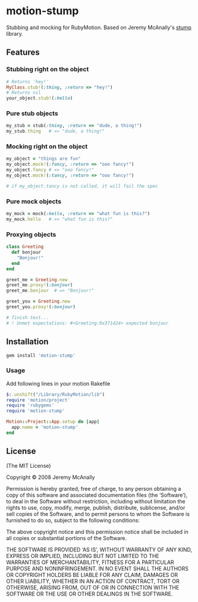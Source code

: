 # motion-stump

Stubbing and mocking for RubyMotion. Based on Jeremy McAnally's [stump](https://github.com/jm/stump) library.

## Features

### Stubbing right on the object

```ruby
# Returns 'hey!'
MyClass.stub!(:thing, :return => "hey!")
# Returns nil
your_object.stub!(:hello)
```

### Pure stub objects
```ruby
my_stub = stub(:thing, :return => "dude, a thing!")
my_stub.thing   # => "dude, a thing!"
```

### Mocking right on the object

```ruby
my_object = "things are fun"
my_object.mock!(:fancy, :return => "ooo fancy!")
my_object.fancy # => "ooo fancy!"
my_object.mock!(:tancy, :return => "ooo fancy!")

# if my_object.tancy is not called, it will fail the spec
```

### Pure mock objects
```ruby
my_mock = mock(:hello, :return => "what fun is this?")
my_mock.hello   # => "what fun is this?"
```


### Proxying objects

```ruby
class Greeting
  def bonjour
    "Bonjour!"
  end
end

greet_me = Greeting.new
greet_me.proxy!(:bonjour)
greet_me.bonjour  # => "Bonjour!"

greet_you = Greeting.new
greet_you.proxy!(:bonjour)

# finish test...
# ! Unmet expectations: #<Greeting:0x371d24> expected bonjour
```

## Installation

```ruby
gem install 'motion-stump'
```

### Usage

Add following lines in your motion Rakefile

```ruby
$:.unshift("/Library/RubyMotion/lib")
require 'motion/project'
require 'rubygems'
require 'motion-stump'

Motion::Project::App.setup do |app|
  app.name = 'motion-stump'
end
```

## License

(The MIT License)

Copyright © 2008 Jeremy McAnally

Permission is hereby granted, free of charge, to any person obtaining a copy of this software and associated documentation files (the ‘Software’), to deal in the Software without restriction, including without limitation the rights to use, copy, modify, merge, publish, distribute, sublicense, and/or sell copies of the Software, and to permit persons to whom the Software is furnished to do so, subject to the following conditions:

The above copyright notice and this permission notice shall be included in all copies or substantial portions of the Software.

THE SOFTWARE IS PROVIDED ‘AS IS’, WITHOUT WARRANTY OF ANY KIND, EXPRESS OR IMPLIED, INCLUDING BUT NOT LIMITED TO THE WARRANTIES OF MERCHANTABILITY, FITNESS FOR A PARTICULAR PURPOSE AND NONINFRINGEMENT. IN NO EVENT SHALL THE AUTHORS OR COPYRIGHT HOLDERS BE LIABLE FOR ANY CLAIM, DAMAGES OR OTHER LIABILITY, WHETHER IN AN ACTION OF CONTRACT, TORT OR OTHERWISE, ARISING FROM, OUT OF OR IN CONNECTION WITH THE SOFTWARE OR THE USE OR OTHER DEALINGS IN THE SOFTWARE.